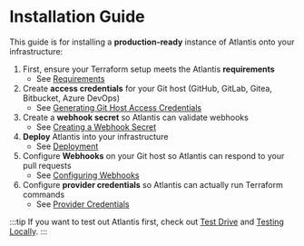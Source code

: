 # Installation Guide
This guide is for installing a **production-ready** instance of Atlantis onto your
infrastructure:
1. First, ensure your Terraform setup meets the Atlantis **requirements**
    * See [Requirements](requirements.md)
1. Create **access credentials** for your Git host (GitHub, GitLab, Gitea, Bitbucket, Azure DevOps)
    * See [Generating Git Host Access Credentials](access-credentials.md)
1. Create a **webhook secret** so Atlantis can validate webhooks
    * See [Creating a Webhook Secret](webhook-secrets.md)
1. **Deploy** Atlantis into your infrastructure
    * See [Deployment](deployment.md)
1. Configure **Webhooks** on your Git host so Atlantis can respond to your pull requests
    * See [Configuring Webhooks](configuring-webhooks.md)
1. Configure **provider credentials** so Atlantis can actually run Terraform commands
    * See [Provider Credentials](provider-credentials.md)

:::tip
If you want to test out Atlantis first, check out [Test Drive](../guide/test-drive.md)
and [Testing Locally](../guide/testing-locally.md).
:::

